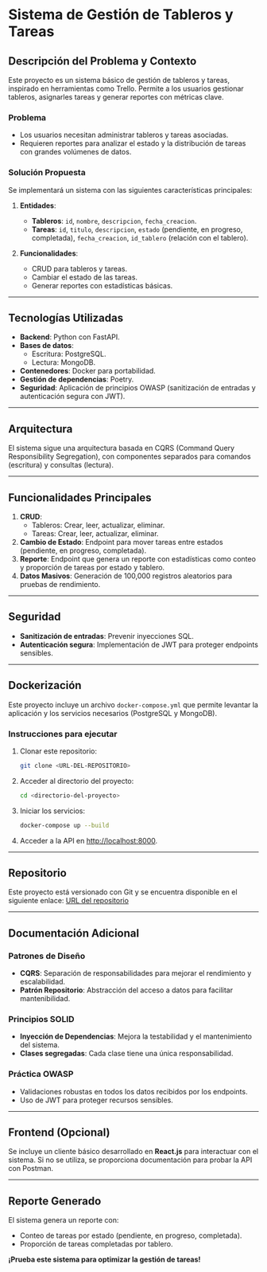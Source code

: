
# Sistema de Gestión de Tableros y Tareas

## Descripción del Problema y Contexto

Este proyecto es un sistema básico de gestión de tableros y tareas, inspirado en herramientas como Trello. Permite a los usuarios gestionar tableros, asignarles tareas y generar reportes con métricas clave.

### Problema
- Los usuarios necesitan administrar tableros y tareas asociadas.
- Requieren reportes para analizar el estado y la distribución de tareas con grandes volúmenes de datos.

### Solución Propuesta
Se implementará un sistema con las siguientes características principales:
1. **Entidades**:
    - **Tableros**: `id`, `nombre`, `descripcion`, `fecha_creacion`.
    - **Tareas**: `id`, `titulo`, `descripcion`, `estado` (pendiente, en progreso, completada), `fecha_creacion`, `id_tablero` (relación con el tablero).

2. **Funcionalidades**:
    - CRUD para tableros y tareas.
    - Cambiar el estado de las tareas.
    - Generar reportes con estadísticas básicas.

---

## Tecnologías Utilizadas

- **Backend**: Python con FastAPI.
- **Bases de datos**:
    - Escritura: PostgreSQL.
    - Lectura: MongoDB.
- **Contenedores**: Docker para portabilidad.
- **Gestión de dependencias**: Poetry.
- **Seguridad**: Aplicación de principios OWASP (sanitización de entradas y autenticación segura con JWT).

---

## Arquitectura

El sistema sigue una arquitectura basada en CQRS (Command Query Responsibility Segregation), con componentes separados para comandos (escritura) y consultas (lectura).

---

## Funcionalidades Principales

1. **CRUD**:
    - Tableros: Crear, leer, actualizar, eliminar.
    - Tareas: Crear, leer, actualizar, eliminar.
2. **Cambio de Estado**: Endpoint para mover tareas entre estados (pendiente, en progreso, completada).
3. **Reporte**: Endpoint que genera un reporte con estadísticas como conteo y proporción de tareas por estado y tablero.
4. **Datos Masivos**: Generación de 100,000 registros aleatorios para pruebas de rendimiento.

---

## Seguridad

- **Sanitización de entradas**: Prevenir inyecciones SQL.
- **Autenticación segura**: Implementación de JWT para proteger endpoints sensibles.

---

## Dockerización

Este proyecto incluye un archivo `docker-compose.yml` que permite levantar la aplicación y los servicios necesarios (PostgreSQL y MongoDB).

### Instrucciones para ejecutar
1. Clonar este repositorio:
   ```bash
   git clone <URL-DEL-REPOSITORIO>
   ```
2. Acceder al directorio del proyecto:
   ```bash
   cd <directorio-del-proyecto>
   ```
3. Iniciar los servicios:
   ```bash
   docker-compose up --build
   ```
4. Acceder a la API en [http://localhost:8000](http://localhost:8000).

---

## Repositorio

Este proyecto está versionado con Git y se encuentra disponible en el siguiente enlace:
[URL del repositorio](https://gitlab.com/unicomer/digital-factory-financial-services)

---

## Documentación Adicional

### Patrones de Diseño
- **CQRS**: Separación de responsabilidades para mejorar el rendimiento y escalabilidad.
- **Patrón Repositorio**: Abstracción del acceso a datos para facilitar mantenibilidad.

### Principios SOLID
- **Inyección de Dependencias**: Mejora la testabilidad y el mantenimiento del sistema.
- **Clases segregadas**: Cada clase tiene una única responsabilidad.

### Práctica OWASP
- Validaciones robustas en todos los datos recibidos por los endpoints.
- Uso de JWT para proteger recursos sensibles.

---

## Frontend (Opcional)

Se incluye un cliente básico desarrollado en **React.js** para interactuar con el sistema. Si no se utiliza, se proporciona documentación para probar la API con Postman.

---

## Reporte Generado

El sistema genera un reporte con:
- Conteo de tareas por estado (pendiente, en progreso, completada).
- Proporción de tareas completadas por tablero.

**¡Prueba este sistema para optimizar la gestión de tareas!**
